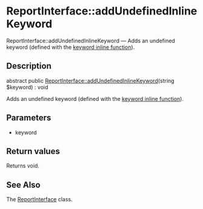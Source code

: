 ReportInterface::addUndefinedInlineKeyword
================

ReportInterface::addUndefinedInlineKeyword — Adds an undefined keyword (defined with the [keyword inline function](https://github.com/lingtalfi/DocTools/blob/master/doc/pages/doctool-markup-language.md#inline-functions)).

Description
---------------


abstract public [ReportInterface::addUndefinedInlineKeyword](https://github.com/lingtalfi/DocTools/blob/master/doc/api/DocTools/Report/ReportInterface/addUndefinedInlineKeyword.md)(string $keyword) : void




Adds an undefined keyword (defined with the [keyword inline function](https://github.com/lingtalfi/DocTools/blob/master/doc/pages/doctool-markup-language.md#inline-functions)).




Parameters
--------------


- keyword

    


Return values
----------------

Returns void.









See Also
-----------

The [ReportInterface](https://github.com/lingtalfi/DocTools/blob/master/doc/api/DocTools/Report/ReportInterface.md) class.
